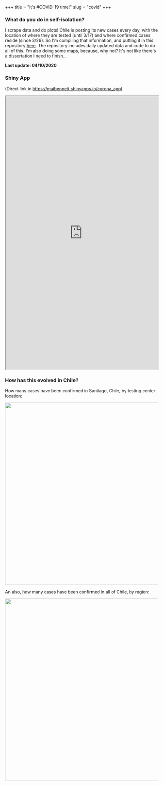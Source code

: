 +++ 
title = "It's #COVID-19 time!"
slug = "covid"
+++

<meta property="og:image" content = "https://raw.githubusercontent.com/maibennett/website_github/master/exampleSite/content/images/virus.png">

### What do you do in self-isolation?

I scrape data and do plots! Chile is posting its new cases every day, with the location of where they are tested (until 3/17) and where confirmed cases reside (since 3/29). So I'm compiling that information, and putting it in this repository [here](https://github.com/maibennett/code/tree/master/covid). The repository includes daily updated data and code to do all of this. I'm also doing some maps, because, why not? It's not like there's a dissertation I need to finish...

**Last update: 04/10/2020** 

### Shiny App

(Direct link in https://maibennett.shinyapps.io/corona_app)

<iframe src="https://maibennett.shinyapps.io/corona_app" width="100%" height="900px"></iframe>

### How has this evolved in Chile?

How many cases have been confirmed in Santiago, Chile, by testing center location:
<p align="center">
<img src="/images/covid.gif" width="600">
</p>

An also, how many cases have been confirmed in all of Chile, by region:
<p align="center">
<img src="/images/covid_chile.gif" width="600">
</p>
